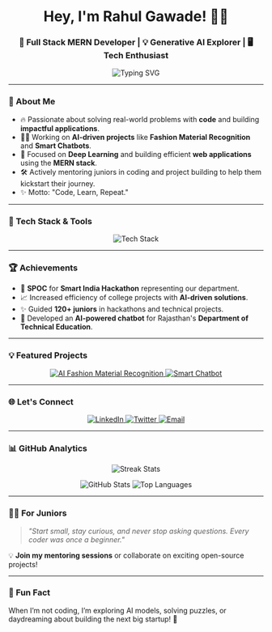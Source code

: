 <h1 align="center">Hey, I'm Rahul Gawade! 👨‍💻</h1>
<h3 align="center">🚀 Full Stack MERN Developer | 💡 Generative AI Explorer | 🖥️ Tech Enthusiast</h3>

<p align="center">
  <img src="https://readme-typing-svg.demolab.com?font=Fira+Code&size=24&duration=4000&pause=1000&color=00C7FF&center=true&vCenter=true&width=435&lines=Full+Stack+Developer+%F0%9F%92%BB;Generative+AI+Enthusiast+%F0%9F%A7%BA;Always+learning+new+things!+%F0%9F%93%9A" alt="Typing SVG" />
</p>

---

### 🌟 About Me  
- 🔥 Passionate about solving real-world problems with **code** and building **impactful applications**.  
- 👨‍💻 Working on **AI-driven projects** like **Fashion Material Recognition** and **Smart Chatbots**.  
- 🧠 Focused on **Deep Learning** and building efficient **web applications** using the **MERN stack**.  
- 🛠️ Actively mentoring juniors in coding and project building to help them kickstart their journey.  
- ✨ Motto: "Code, Learn, Repeat."  

---

### 🚀 Tech Stack & Tools  
<p align="center">
  <img src="https://skillicons.dev/icons?i=react,nodejs,express,mongodb,python,cpp,html,css,tailwind,git,github,tensorflow,pytorch&theme=dark" alt="Tech Stack" />
</p>

---

### 🏆 Achievements  
- 🥇 **SPOC** for **Smart India Hackathon** representing our department.  
- 📈 Increased efficiency of college projects with **AI-driven solutions**.  
- ✨ Guided **120+ juniors** in hackathons and technical projects.  
- 🏅 Developed an **AI-powered chatbot** for Rajasthan's **Department of Technical Education**.  

---

### 💡 Featured Projects  
<p align="center">
  <a href="https://github.com/rahulgawadee/AI-Fashion-Material-Recognition">
    <img src="https://github-readme-stats.vercel.app/api/pin/?username=rahulgawadee&repo=AI-Fashion-Material-Recognition&theme=radical" alt="AI Fashion Material Recognition" />
  </a>
  <a href="https://github.com/rahulgawadee/Smart-Chatbot">
    <img src="https://github-readme-stats.vercel.app/api/pin/?username=rahulgawadee&repo=Smart-Chatbot&theme=radical" alt="Smart Chatbot" />
  </a>
</p>

---

### 🌐 Let's Connect  
<p align="center">
  <a href="https://linkedin.com/in/rahulgawade" target="_blank">
    <img src="https://img.shields.io/badge/LinkedIn-0A66C2?style=for-the-badge&logo=linkedin&logoColor=white" alt="LinkedIn" />
  </a>
  <a href="https://twitter.com/rahulgawade" target="_blank">
    <img src="https://img.shields.io/badge/Twitter-1DA1F2?style=for-the-badge&logo=twitter&logoColor=white" alt="Twitter" />
  </a>
  <a href="mailto:rahulgawade@example.com">
    <img src="https://img.shields.io/badge/Email-D14836?style=for-the-badge&logo=gmail&logoColor=white" alt="Email" />
  </a>
</p>

---

### 📊 GitHub Analytics  
<p align="center">
  <img src="https://github-readme-streak-stats.herokuapp.com/?user=rahulgawadee&theme=radical" alt="Streak Stats" />
</p>
<p align="center">
  <img src="https://github-readme-stats.vercel.app/api?username=rahulgawadee&show_icons=true&theme=radical" alt="GitHub Stats" />
  <img src="https://github-readme-stats.vercel.app/api/top-langs/?username=rahulgawadee&layout=compact&theme=radical" alt="Top Languages" />
</p>

---

### 🧑‍🏫 For Juniors  
> _"Start small, stay curious, and never stop asking questions. Every coder was once a beginner."_  

💡 **Join my mentoring sessions** or collaborate on exciting open-source projects!  

---

### 🎯 Fun Fact  
When I’m not coding, I’m exploring AI models, solving puzzles, or daydreaming about building the next big startup! 🚀  
